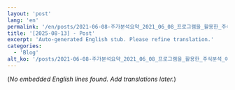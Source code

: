 ```yaml
---
layout: 'post'
lang: 'en'
permalink: '/en/posts/2021-06-08-주가분석요약_2021_06_08_프로그램을_활용한_주식분석_예상결과_20_22_16/'
title: '[2025-08-13] - Post'
excerpt: 'Auto-generated English stub. Please refine translation.'
categories:
  - 'Blog'
alt_ko: '/posts/2021-06-08-주가분석요약_2021_06_08_프로그램을_활용한_주식분석_예상결과_20_22_16/'
---
```


(*No embedded English lines found. Add translations later.*)
